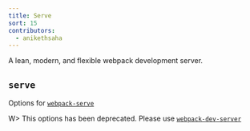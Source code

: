 ```yaml
---
title: Serve
sort: 15
contributors:
  - anikethsaha
---
```


A lean, modern, and flexible webpack development server.

## `serve`

Options for [`webpack-serve`](https://github.com/webpack-contrib/webpack-serve)

W> This options has been deprecated. Please use [`webpack-dev-server`](https://github.com/webpack/webpack-dev-server)

